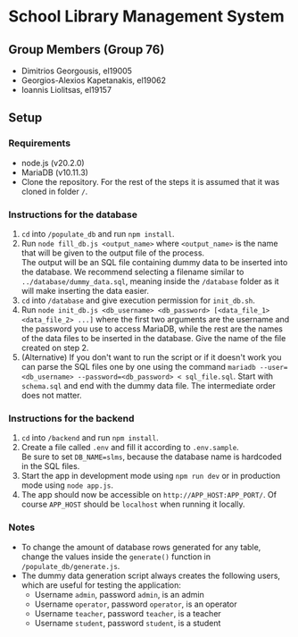 # School Library Management System
## Group Members (Group 76)
* Dimitrios Georgousis, el19005
* Georgios-Alexios Kapetanakis, el19062
* Ioannis Liolitsas, el19157

## Setup
### Requirements
* node.js (v20.2.0)
* MariaDB (v10.11.3)
* Clone the repository. For the rest of the steps it is assumed that it was cloned in folder `/`.

### Instructions for the database
1. `cd` into `/populate_db` and run `npm install`.
2. Run `node fill_db.js <output_name>` where `<output_name>` is the name that will be given to the output file of the process.  
   The output will be an SQL file containing dummy data to be inserted into the database.
   We recommend selecting a filename similar to `../database/dummy_data.sql`,
   meaning inside the `/database` folder as it will make inserting the data easier.
3. `cd` into `/database` and give execution permission for `init_db.sh`.
4. Run `node init_db.js <db_username> <db_password> [<data_file_1> <data_file_2> ...]`
   where the first two arguments are the username and the password you use to access MariaDB,
   while the rest are the names of the data files to be inserted in the database. Give the name of the file created on step 2.
6. (Alternative) If you don't want to run the script or if it doesn't work you can parse the SQL
   files one by one using the command `mariadb --user=<db_username> --password=<db_password> < sql_file.sql`.
   Start with `schema.sql` and end with the dummy data file. The intermediate order does not matter.

### Instructions for the backend
1. `cd` into `/backend` and run `npm install`.
2. Create a file called `.env` and fill it according to `.env.sample`.  
   Be sure to set `DB_NAME=slms`, because the database name is hardcoded in the SQL files.
3. Start the app in development mode using `npm run dev` or in production mode using `node app.js`.
4. The app should now be accessible on `http://APP_HOST:APP_PORT/`. Of course `APP_HOST` should be `localhost` when running it locally.

### Notes
* To change the amount of database rows generated for any table, change the values inside the `generate()` function in `/populate_db/generate.js`.
* The dummy data generation script always creates the following users, which are useful for testing the application:
  * Username `admin`, password `admin`, is an admin
  * Username `operator`, password `operator`, is an operator
  * Username `teacher`, password `teacher`, is a teacher
  * Username `student`, password `student`, is a student
